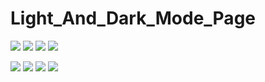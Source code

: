 # Light_And_Dark_Mode_Page

![]( https://pbs.twimg.com/media/FdWjuOFWIAInLos?format=png&name=large )
![]( https://pbs.twimg.com/media/FdWjwL7WIAAAhqf?format=jpg&name=large )
![]( https://pbs.twimg.com/media/FdWjyK5XEAAu5Qk?format=jpg&name=large )
![]( https://pbs.twimg.com/media/FdWjzxEXkAEgpc3?format=png&name=large )

![]( https://pbs.twimg.com/media/FdT6GpHXkAE105Z?format=png&name=large )
![]( https://pbs.twimg.com/media/FdT6H5dWYAEh7WZ?format=jpg&name=large )
![]( https://pbs.twimg.com/media/FdT6JkoXoAACklC?format=png&name=large )
![]( https://pbs.twimg.com/media/FdT6LnEXgAMS5X9?format=png&name=large )
![](  )

